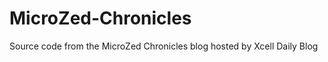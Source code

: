 MicroZed-Chronicles
===================

Source code from the MicroZed Chronicles blog hosted by Xcell Daily Blog
